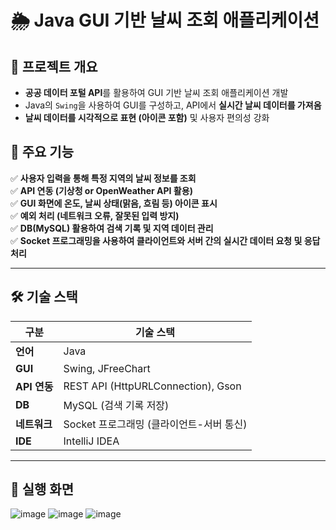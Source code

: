 # 🌦 Java GUI 기반 날씨 조회 애플리케이션

## 📌 프로젝트 개요
- **공공 데이터 포털 API**를 활용하여 GUI 기반 날씨 조회 애플리케이션 개발
- Java의 `Swing`을 사용하여 GUI를 구성하고, API에서 **실시간 날씨 데이터를 가져옴**
- **날씨 데이터를 시각적으로 표현 (아이콘 포함)** 및 사용자 편의성 강화

## 📜 주요 기능
✅ **사용자 입력을 통해 특정 지역의 날씨 정보를 조회**  
✅ **API 연동 (기상청 or OpenWeather API 활용)**  
✅ **GUI 화면에 온도, 날씨 상태(맑음, 흐림 등) 아이콘 표시**  
✅ **예외 처리 (네트워크 오류, 잘못된 입력 방지)**  
✅ **DB(MySQL) 활용하여 검색 기록 및 지역 데이터 관리**  
✅ **Socket 프로그래밍을 사용하여 클라이언트와 서버 간의 실시간 데이터 요청 및 응답 처리**  

---

## 🛠️ 기술 스택
| **구분**  | **기술 스택** |
|-----------|--------------|
| **언어** | Java |
| **GUI** | Swing, JFreeChart |
| **API 연동** | REST API (HttpURLConnection), Gson |
| **DB** | MySQL (검색 기록 저장) |
| **네트워크** | Socket 프로그래밍 (클라이언트-서버 통신) |
| **IDE** | IntelliJ IDEA |

---

## 📸 실행 화면
![image](https://github.com/user-attachments/assets/b6daadaf-c4b7-4ac7-b8f7-401e019b434a)
![image](https://github.com/user-attachments/assets/795253b3-aa20-4ade-b874-10d2d16a1431)
![image](https://github.com/user-attachments/assets/79eceb83-215d-43b8-ae0c-c8f6cce015bc)
